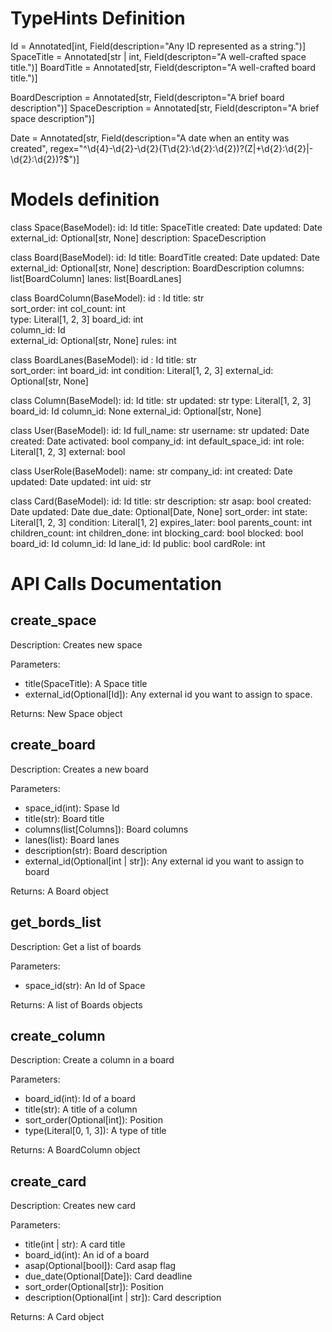 # TypeHints Definition
Id = Annotated[int, Field(description="Any ID represented as a string.")]
SpaceTitle = Annotated[str | int, Field(descripton="A well-crafted space title.")]
BoardTitle = Annotated[str, Field(descripton="A well-crafted board title.")]

BoardDescription = Annotated[str, Field(descripton="A brief board description")]
SpaceDescription = Annotated[str, Field(descripton="A brief space description")]

Date = Annotated[str, Field(description="A date when an entity was created", regex="^\d{4}-\d{2}-\d{2}(T\d{2}:\d{2}:\d{2})?(Z|\+\d{2}:\d{2}|-\d{2}:\d{2})?$")]

  
# Models definition

class Space(BaseModel):
    id: Id
    title: SpaceTitle
    created: Date
    updated: Date
    external_id: Optional[str, None]
    description: SpaceDescription

class Board(BaseModel):
    id: Id
    title: BoardTitle
    created: Date
    updated: Date
    external_id: Optional[str, None]
    description: BoardDescription
    columns: list[BoardColumn]
    lanes: list[BoardLanes]

class BoardColumn(BaseModel):
    id : Id	
    title: str	
    sort_order: int
    col_count: int	
    type: Literal[1, 2, 3]
    board_id: int	 
    column_id: Id	
    external_id: Optional[str, None]
    rules: int


class BoardLanes(BaseModel):
    id : Id	
    title: str	
    sort_order: int
    board_id: int
    condition: Literal[1, 2, 3]
    external_id: Optional[str, None]

class Column(BaseModel):
    id: Id
    title: str
    updated: str
    type: Literal[1, 2, 3]
    board_id: Id
    column_id: None
    external_id: Optional[str, None]


class User(BaseModel):
    id: Id
    full_name: str
    username: str
    updated: Date
    created: Date
    activated: bool
    company_id: int
    default_space_id: int
    role: Literal[1, 2, 3]
    external: bool


class UserRole(BaseModel):
    name: str
    company_id: int
    created: Date
    updated: Date
    updated: int
    uid: str


class Card(BaseModel):
    id: Id
    title: str
    description: str
    asap: bool
    created: Date
    updated: Date
    due_date: Optional[Date, None]
    sort_order: int
    state: Literal[1, 2, 3]
    condition: Literal[1, 2]
    expires_later: bool
    parents_count: int
    children_count: int
    children_done: int
    blocking_card: bool
    blocked: bool
    board_id: Id
    column_id: Id
    lane_id: Id
    public: bool
    cardRole: int

# API Calls Documentation

## create_space
Description: 
Creates new space 

Parameters:

- title(SpaceTitle): A Space title
- external_id(Optional[Id]): Any external id you want to assign to space.

Returns:
New Space object


## create_board
Description:
Creates a new board

Parameters: 

- space_id(int): Spase Id
- title(str): Board title
- columns(list[Columns]): Board columns
- lanes(list): Board lanes
- description(str): Board description
- external_id(Optional[int | str]): Any external id you want to assign to board

Returns: 
A Board object


## get_bords_list
Description:
Get a list of boards


Parameters:
- space_id(str): An Id of Space

Returns:
A list of Boards objects

## create_column
Description:
Create a column in a board

Parameters:
- board_id(int): Id of a board
- title(str): A title of a column
- sort_order(Optional[int]): Position
- type(Literal[0, 1, 3]): A type of title

Returns:
A BoardColumn object

## create_card

Description: 
Creates new card

Parameters:
- title(int | str): A card title
- board_id(int): An id of a board
- asap(Optional[bool]): Card asap flag
- due_date(Optional[Date]): Card deadline 
- sort_order(Optional[str]): Position
- description(Optional[int | str]): Card description

Returns:
A Card object


